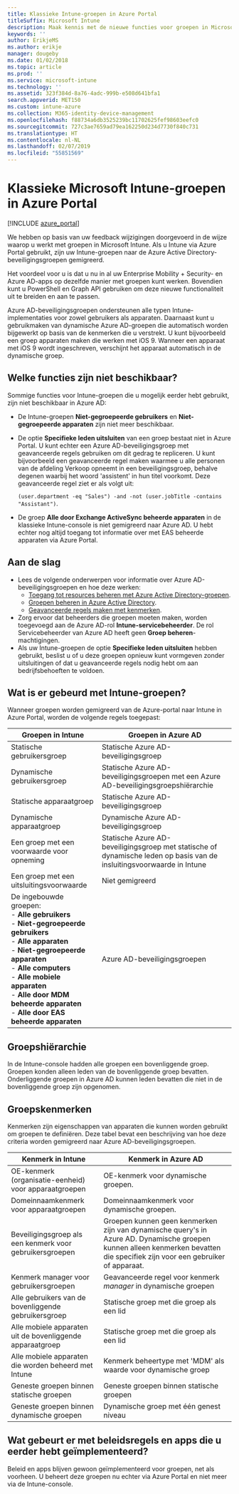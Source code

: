 ```yaml
---
title: Klassieke Intune-groepen in Azure Portal
titleSuffix: Microsoft Intune
description: Maak kennis met de nieuwe functies voor groepen in Microsoft Intune Azure Portal.
keywords: ''
author: ErikjeMS
ms.author: erikje
manager: dougeby
ms.date: 01/02/2018
ms.topic: article
ms.prod: ''
ms.service: microsoft-intune
ms.technology: ''
ms.assetid: 323f384d-8a76-4adc-999b-e508d641bfa1
search.appverid: MET150
ms.custom: intune-azure
ms.collection: M365-identity-device-management
ms.openlocfilehash: f88734a6db3525239bc11702625fef98603eefc0
ms.sourcegitcommit: 727c3ae7659ad79ea162250d234d7730f840c731
ms.translationtype: HT
ms.contentlocale: nl-NL
ms.lasthandoff: 02/07/2019
ms.locfileid: "55851569"
---
```

# <a name="microsoft-intune-classic-groups-in-the-azure-portal"></a>Klassieke Microsoft Intune-groepen in Azure Portal

[!INCLUDE [azure_portal](./includes/azure_portal.md)]

We hebben op basis van uw feedback wijzigingen doorgevoerd in de wijze waarop u werkt met groepen in Microsoft Intune.
Als u Intune via Azure Portal gebruikt, zijn uw Intune-groepen naar de Azure Active Directory-beveiligingsgroepen gemigreerd.

Het voordeel voor u is dat u nu in al uw Enterprise Mobility + Security- en Azure AD-apps op dezelfde manier met groepen kunt werken. Bovendien kunt u PowerShell en Graph API gebruiken om deze nieuwe functionaliteit uit te breiden en aan te passen.

Azure AD-beveiligingsgroepen ondersteunen alle typen Intune-implementaties voor zowel gebruikers als apparaten. Daarnaast kunt u gebruikmaken van dynamische Azure AD-groepen die automatisch worden bijgewerkt op basis van de kenmerken die u verstrekt. U kunt bijvoorbeeld een groep apparaten maken die werken met iOS 9. Wanneer een apparaat met iOS 9 wordt ingeschreven, verschijnt het apparaat automatisch in de dynamische groep.

## <a name="what-is-not-available"></a>Welke functies zijn niet beschikbaar?

Sommige functies voor Intune-groepen die u mogelijk eerder hebt gebruikt, zijn niet beschikbaar in Azure AD:

- De Intune-groepen **Niet-gegroepeerde gebruikers** en **Niet-gegroepeerde apparaten** zijn niet meer beschikbaar.
- De optie **Specifieke leden uitsluiten** van een groep bestaat niet in Azure Portal. U kunt echter een Azure AD-beveiligingsgroep met geavanceerde regels gebruiken om dit gedrag te repliceren. U kunt bijvoorbeeld een geavanceerde regel maken waarmee u alle personen van de afdeling Verkoop opneemt in een beveiligingsgroep, behalve degenen waarbij het woord 'assistent' in hun titel voorkomt. Deze geavanceerde regel ziet er als volgt uit:

  `(user.department -eq "Sales") -and -not (user.jobTitle -contains "Assistant")`.
- De groep **Alle door Exchange ActiveSync beheerde apparaten** in de klassieke Intune-console is niet gemigreerd naar Azure AD. U hebt echter nog altijd toegang tot informatie over met EAS beheerde apparaten via Azure Portal.

## <a name="how-to-get-started"></a>Aan de slag

- Lees de volgende onderwerpen voor informatie over Azure AD-beveiligingsgroepen en hoe deze werken:
    -  [Toegang tot resources beheren met Azure Active Directory-groepen](https://azure.microsoft.com/documentation/articles/active-directory-manage-groups/).
    -  [Groepen beheren in Azure Active Directory](https://azure.microsoft.com/documentation/articles/active-directory-accessmanagement-manage-groups/).
    -  [Geavanceerde regels maken met kenmerken](https://azure.microsoft.com/documentation/articles/active-directory-accessmanagement-groups-with-advanced-rules/).
-  Zorg ervoor dat beheerders die groepen moeten maken, worden toegevoegd aan de Azure AD-rol **Intune-servicebeheerder**. De rol Servicebeheerder van Azure AD heeft geen **Groep beheren**-machtigingen.
-  Als uw Intune-groepen de optie **Specifieke leden uitsluiten** hebben gebruikt, beslist u of u deze groepen opnieuw kunt vormgeven zonder uitsluitingen of dat u geavanceerde regels nodig hebt om aan bedrijfsbehoeften te voldoen.


## <a name="what-happened-to-intune-groups"></a>Wat is er gebeurd met Intune-groepen?
Wanneer groepen worden gemigreerd van de Azure-portal naar Intune in Azure Portal, worden de volgende regels toegepast:

| Groepen in Intune|Groepen in Azure AD|
|-----------------------------------------------------------------------|-------------------------------------------------------------|
|Statische gebruikersgroep|Statische Azure AD-beveiligingsgroep|
|Dynamische gebruikersgroep|Statische Azure AD-beveiligingsgroepen met een Azure AD-beveiligingsgroepshiërarchie|
|Statische apparaatgroep|Statische Azure AD-beveiligingsgroep|
|Dynamische apparaatgroep|Dynamische Azure AD-beveiligingsgroep|
|Een groep met een voorwaarde voor opneming|Statische Azure AD-beveiligingsgroep met statische of dynamische leden op basis van de insluitingsvoorwaarde in Intune|
|Een groep met een uitsluitingsvoorwaarde|Niet gemigreerd|
|De ingebouwde groepen:<br>- **Alle gebruikers**<br>- **Niet-gegroepeerde gebruikers**<br>- **Alle apparaten**<br>- **Niet-gegroepeerde apparaten**<br>- **Alle computers**<br>- **Alle mobiele apparaten**<br>- **Alle door MDM beheerde apparaten**<br>- **Alle door EAS beheerde apparaten**|Azure AD-beveiligingsgroepen|

## <a name="group-hierarchy"></a>Groepshiërarchie

In de Intune-console hadden alle groepen een bovenliggende groep. Groepen konden alleen leden van de bovenliggende groep bevatten. Onderliggende groepen in Azure AD kunnen leden bevatten die niet in de bovenliggende groep zijn opgenomen.

## <a name="group-attributes"></a>Groepskenmerken
Kenmerken zijn eigenschappen van apparaten die kunnen worden gebruikt om groepen te definiëren. Deze tabel bevat een beschrijving van hoe deze criteria worden gemigreerd naar Azure AD-beveiligingsgroepen.

| Kenmerk in Intune|Kenmerk in Azure AD|
|-----------------------------------------------------------------------|-------------------------------------------------------------|
|OE-kenmerk (organisatie-eenheid) voor apparaatgroepen|OE-kenmerk voor dynamische groepen.|
|Domeinnaamkenmerk voor apparaatgroepen|Domeinnaamkenmerk voor dynamische groepen.|
|Beveiligingsgroep als een kenmerk voor gebruikersgroepen|Groepen kunnen geen kenmerken zijn van dynamische query's in Azure AD. Dynamische groepen kunnen alleen kenmerken bevatten die specifiek zijn voor een gebruiker of apparaat.|
|Kenmerk manager voor gebruikersgroepen|Geavanceerde regel voor kenmerk *manager* in dynamische groepen|
|Alle gebruikers van de bovenliggende gebruikersgroep|Statische groep met die groep als een lid|
|Alle mobiele apparaten uit de bovenliggende apparaatgroep|Statische groep met die groep als een lid|
|Alle mobiele apparaten die worden beheerd met Intune|Kenmerk beheertype met 'MDM' als waarde voor dynamische groep|
|Geneste groepen binnen statische groepen |Geneste groepen binnen statische groepen|
|Geneste groepen binnen dynamische groepen|Dynamische groep met één genest niveau|

## <a name="what-happens-to-policies-and-apps-you-previously-deployed"></a>Wat gebeurt er met beleidsregels en apps die u eerder hebt geïmplementeerd?

Beleid en apps blijven gewoon geïmplementeerd voor groepen, net als voorheen. U beheert deze groepen nu echter via Azure Portal en niet meer via de Intune-console.
